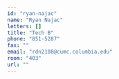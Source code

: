 ```yaml
---
id: "ryan-najac"
name: "Ryan Najac"
letters: []
title: "Tech B"
phone: "851-5287"
fax: ""
email: "rdn2108@cumc.columbia.edu"
room: "403"
url: ""
---
```

